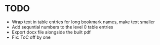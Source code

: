 # TODO

- Wrap text in table entries for long bookmark names, make text smaller
- Add sequntial numbers to the level 0 table entries
- Export docx file alongside the built pdf
- Fix: ToC off by one
